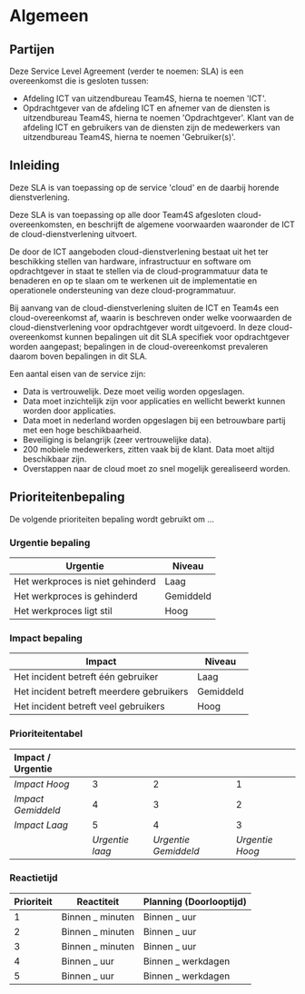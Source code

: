 # Algemeen


## Partijen

Deze Service Level Agreement (verder te noemen: SLA) is een overeenkomst die is gesloten tussen:

- Afdeling ICT van uitzendbureau Team4S, hierna te noemen 'ICT'.
- Opdrachtgever van de afdeling ICT en afnemer van de diensten is uitzendbureau Team4S, hierna te noemen 'Opdrachtgever'.
Klant van de afdeling ICT en gebruikers van de diensten zijn de medewerkers van uitzendbureau Team4S, hierna te noemen 'Gebruiker(s)'.


## Inleiding

Deze SLA is van toepassing op de service 'cloud' en de daarbij horende dienstverlening.

Deze SLA is van toepassing op alle door Team4S afgesloten cloud-overeenkomsten, en beschrijft de algemene voorwaarden waaronder de ICT de cloud-dienstverlening uitvoert.

De door de ICT aangeboden cloud-dienstverlening bestaat uit het ter beschikking stellen van hardware, infrastructuur en software om opdrachtgever in staat te stellen via de cloud-programmatuur data te benaderen en op te slaan om te werkenen uit de implementatie en operationele ondersteuning van deze cloud-programmatuur.

Bij aanvang van de cloud-dienstverlening sluiten de ICT en Team4s een cloud-overeenkomst af, waarin is beschreven onder welke voorwaarden de cloud-dienstverlening voor opdrachtgever wordt uitgevoerd. In deze cloud-overeenkomst kunnen bepalingen uit dit SLA specifiek voor opdrachtgever worden aangepast; bepalingen in de cloud-overeenkomst prevaleren daarom boven bepalingen in dit SLA.

Een aantal eisen van de service zijn:
* Data is vertrouwelijk. Deze moet veilig worden opgeslagen.
* Data moet inzichtelijk zijn voor applicaties en wellicht bewerkt kunnen worden door applicaties.
* Data moet in nederland worden opgeslagen bij een betrouwbare partij met een hoge beschikbaarheid.
* Beveiliging is belangrijk (zeer vertrouwelijke data).
* 200 mobiele medewerkers, zitten vaak bij de klant. Data moet altijd beschikbaar zijn.
* Overstappen naar de cloud moet zo snel mogelijk gerealiseerd worden.


## Prioriteitenbepaling

De volgende prioriteiten bepaling wordt gebruikt om ...

### Urgentie bepaling
| Urgentie                         | Niveau     |
| -------------------------------- | ---------- |
| Het werkproces is niet gehinderd | Laag       |
| Het werkproces is gehinderd      | Gemiddeld  |
| Het werkproces ligt stil         | Hoog       |

### Impact bepaling
| Impact                                   | Niveau     |
| ---------------------------------------  | ---------- |
| Het incident betreft één gebruiker       | Laag       |
| Het incident betreft meerdere gebruikers | Gemiddeld  |
| Het incident betreft veel gebruikers     | Hoog       |

### Prioriteitentabel
| Impact / Urgentie      |                     |                          |                     |
| :--------------------- | ------------------- | ------------------------ | ------------------- |
| _Impact Hoog_          | 3                   | 2                        | 1                   |
| _Impact Gemiddeld_     | 4                   | 3                        | 2                   |
| _Impact Laag_          | 5                   | 4                        | 3                   |
|                        | _Urgentie laag_     | _Urgentie Gemiddeld_     | _Urgentie Hoog_     |

### Reactietijd
| Prioriteit   | Reactiteit       | Planning (Doorlooptijd)   |
| ------------ | ------------     | ------------------------- |
| 1            | Binnen _ minuten | Binnen _ uur              |
| 2            | Binnen _ minuten | Binnen _ uur              |
| 3            | Binnen _ minuten | Binnen _ uur              |
| 4            | Binnen _ uur     | Binnen _ werkdagen        |
| 5            | Binnen _ uur     | Binnen _ werkdagen        |
